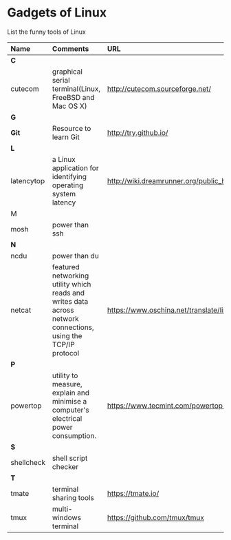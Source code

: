 # Gadgets of Linux
List the funny tools of Linux


| Name | Comments | URL   |
| :--- | :----    | :---- |
| **C** | | |
| cutecom |  graphical serial terminal(Linux, FreeBSD and Mac OS X) | http://cutecom.sourceforge.net/ |
| **G** | | |
| **Git** | Resource to learn Git | http://try.github.io/ |
| **L** | | |
| latencytop    | a Linux application for identifying operating system latency      | http://wiki.dreamrunner.org/public_html/Low_Latency_Programming/LatencyTOP.html     |
| M | | |
| mosh| power than ssh | |
| **N** | | |
| ncdu | power than du | |
| netcat | featured networking utility which reads and writes data across network connections, using the TCP/IP protocol | https://www.oschina.net/translate/linux-netcat-command  |
| **P** | | |
| powertop |utility to measure, explain and minimise a computer's electrical power consumption. | https://www.tecmint.com/powertop-monitors-linux-laptop-battery-usage/ |
| **S** | | |
| shellcheck | shell script checker | |
| **T** | | |
| tmate | terminal sharing tools | https://tmate.io/ |
| tmux | multi-windows terminal | https://github.com/tmux/tmux |
